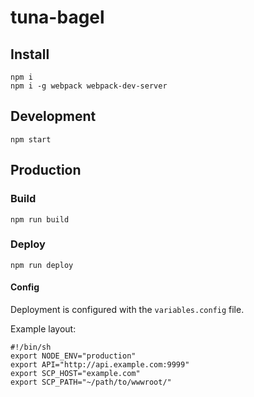 # tuna-bagel

## Install

```
npm i
npm i -g webpack webpack-dev-server
```

## Development

```
npm start
```

## Production

### Build

```
npm run build
```

### Deploy

```
npm run deploy
```

#### Config

Deployment is configured with the `variables.config` file.

Example layout:

```
#!/bin/sh
export NODE_ENV="production"
export API="http://api.example.com:9999"
export SCP_HOST="example.com"
export SCP_PATH="~/path/to/wwwroot/"
```
